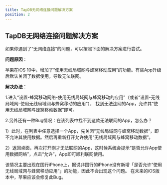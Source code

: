 ```yaml
---
title: TapDB无网络连接问题解决方案
position: 2
---
```


## TapDB无网络连接问题解决方案
如果你遇到了“无网络连接”的问题，可以按照下面的解决方案进行尝试。

**问题原因**：

苹果在iOS 10中，增加了“使用无线局域网与蜂窝移动应用”的功能。有些App升级后默认关闭了数据使用，导致无法联网。

**解决办法**：

1.进入“设置-蜂窝移动网络-使用无线局域网与蜂窝移动的应用”（或者“设置-无线局域网-使用无线局域网与蜂窝移动的应用”），
找到无法连网的App，允许其“使用无线局域网与蜂窝移动数据”即可。

2.另外还有一种Bug情况：在该列表中找不到这款无法联网的App，怎么办？

1）此时，在列表中任意选择一个App，先关闭“无线局域网与蜂窝移动数据“，即不允许其使用数据。然后再重新打开允许使用“无线局域网与蜂窝移动数据”。

2）返回桌面，再次打开刚才无法联网的App，这时候系统会提示“是否允许App使用数据网络”，点击“允许”，App即可顺利联网使用。

该情况主要出现在国行iPhone上，据说非国行的iPhone没有新增「是否允许“使用无线局域网与蜂窝移动应用”」的功能，因此不会出现这个问题。
在未来的iOS版本中，苹果应该会修复此Bug。
